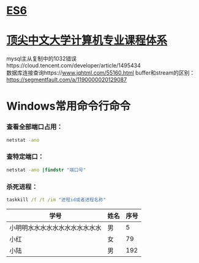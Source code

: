 # [ES6](http://es6.ruanyifeng.com/)
# [顶尖中文大学计算机专业课程体系](https://study.163.com/curricula/cs.htm) 
  
mysql主从复制中的1032错误https://cloud.tencent.com/developer/article/1495434  
数据库连接查询https://www.jqhtml.com/55160.html
buffer和stream的区别：https://segmentfault.com/a/1190000020129087


# Windows常用命令行命令
### 查看全部端口占用：
```cmd
netstat -ano
```
### 查特定端口：
```cmd
netstat -ano |findstr "端口号"
```
### 杀死进程：
``` cmd
taskkill /f /t /im "进程id或者进程名称"
```
|学号|姓名|序号|
|-|-|-|
|小明明水水水水水水水水水水水水|男|5|
|小红|女|79|
|小陆|男|192|

